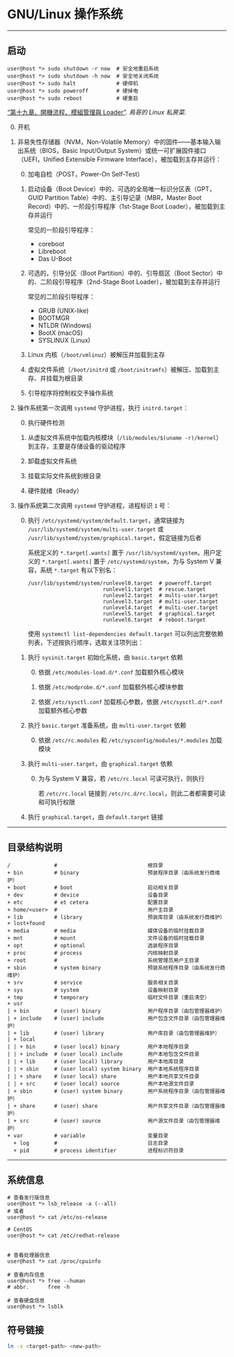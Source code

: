 # GNU/Linux 操作系统

___
## 启动

```fish
user@host *> sudo shutdown -r now  # 安全地重启系统
user@host *> sudo shutdown -h now  # 安全地关闭系统
user@host *> sudo halt             # 硬停机
user@host *> sudo poweroff         # 硬掉电
user@host *> sudo reboot           # 硬重启
```

[“第十九章、開機流程、模組管理與 Loader”](http://linux.vbird.org/linux_basic/0510osloader.php). *鳥哥的 Linux 私房菜*.

0.  开机

0.  非易失性存储器（NVM，Non-Volatile Memory）中的固件——基本输入输出系统（BIOS，Basic Input/Output System）或统一可扩展固件接口（UEFI，Unified Extensible Firmware Interface），被加载到主存并运行：

    0.  加电自检（POST，Power-On Self-Test）

    0.  启动设备（Boot Device）中的、可选的全局唯一标识分区表（GPT，GUID Partition Table）中的、主引导记录（MBR，Master Boot Record）中的、一阶段引导程序（1st-Stage Boot Loader），被加载到主存并运行

        常见的一阶段引导程序：
        *   coreboot
        *   Libreboot
        *   Das U-Boot

    0.  可选的，引导分区（Boot Partition）中的、引导扇区（Boot Sector）中的、二阶段引导程序（2nd-Stage Boot Loader），被加载到主存并运行

        常见的二阶段引导程序：
        *   GRUB (UNIX-like)
        *   BOOTMGR
        *   NTLDR (Windows)
        *   BootX (macOS)
        *   SYSLINUX (Linux)

    0.  Linux 内核（`/boot/vmlinuz`）被解压并加载到主存

    0.  虚拟文件系统（`/boot/initrd` 或 `/boot/initramfs`）被解压、加载到主存、并挂载为根目录

    0.  引导程序将控制权交予操作系统

0.  操作系统第一次调用 `systemd` 守护进程，执行 `initrd.target`：

    0.  执行硬件检测

    0.  从虚拟文件系统中加载内核模块（`/lib/modules/$(uname -r)/kernel`）到主存，主要是存储设备的驱动程序

    0.  卸载虚拟文件系统

    0.  挂载实际文件系统到根目录

    0.  硬件就绪（Ready）

0.  操作系统第二次调用 `systemd` 守护进程，进程标识 `1` 号：

    0.  执行 `/etc/systemd/system/default.target`，通常链接为 `/usr/lib/systemd/system/multi-user.target` 或 `/usr/lib/systemd/system/graphical.target`，假定链接为后者

        系统定义的 `*.target[.wants]` 置于 `/usr/lib/systemd/system`，用户定义的 `*.target[.wants]` 置于 `/etc/systemd/system`，为与 System V 兼容，系统 `*.target` 有以下别名：

        ```shell script
        /usr/lib/systemd/system/runlevel0.target  # poweroff.target
                                runlevel1.target  # rescue.target
                                runlevel2.target  # multi-user.target
                                runlevel3.target  # multi-user.target
                                runlevel4.target  # multi-user.target
                                runlevel5.target  # graphical.target
                                runlevel6.target  # reboot.target
        ```

        使用 `systemctl list-dependencies default.target` 可以列出完整依赖列表，下述按执行顺序，选取关注项列出：

    0.  执行 `sysinit.target` 初始化系统，由 `basic.target` 依赖

        0.  依据 `/etc/modules-load.d/*.conf` 加载额外核心模块

        0.  依据 `/etc/modprobe.d/*.conf` 加载额外核心模块参数

        0.  依据 `/etc/sysctl.conf` 加载核心参数，依据 `/etc/sysctl.d/*.conf` 加载额外核心参数

    0.  执行 `basic.target` 准备系统，由 `multi-user.target` 依赖

        0.  依据 `/etc/rc.modules` 和 `/etc/sysconfig/modules/*.modules` 加载模块

    0.  执行 `multi-user.target`，由 `graphical.target` 依赖

        0.  为与 System V 兼容，若 `/etc/rc.local` 可读可执行，则执行

            若 `/etc/rc.local` 链接到 `/etc/rc.d/rc.local`，则此二者都需要可读和可执行权限

    0.  执行 `graphical.target`，由 `default.target` 链接

___
## 目录结构说明

```text
/              #                             根目录
+ bin          # binary                      预装程序目录（由系统发行商维护）
+ boot         # boot                        启动相关目录
+ dev          # device                      设备目录
+ etc          # et cetera                   配置目录
+ home/<user>  #                             用户主目录
+ lib          # library                     预装库目录（由系统发行商维护）
+ lost+found
+ media        # media                       媒体设备的临时挂载目录
+ mnt          # mount                       文件设备的临时挂载目录
+ opt          # optional                    选装程序目录
+ proc         # process                     内核映射目录
+ root         #                             系统管理员用户主目录
+ sbin         # system binary               预装系统程序目录（由系统发行商维护）
+ srv          # service                     服务相关目录
+ sys          # system                      设备映射目录
+ tmp          # temporary                   临时文件目录（重启清空）
+ usr
| + bin        # (user) binary               用户程序目录（由包管理器维护）
| + include    # (user) include              用户包含文件目录（由包管理器维护）
| + lib        # (user) library              用户库目录（由包管理器维护）
| + local
| | + bin      # (user local) binary         用户本地程序目录
| | + include  # (user local) include        用户本地包含文件目录
| | + lib      # (user local) library        用户本地库目录
| | + sbin     # (user local) system binary  用户本地系统程序目录
| | + share    # (user local) share          用户本地共享文件目录
| | + src      # (user local) source         用户本地源文件目录
| + sbin       # (user) system binary        用户系统程序目录（由包管理器维护）
| + share      # (user) share                用户共享文件目录（由包管理器维护）
| + src        # (user) source               用户源文件目录（由包管理器维护）
+ var          # variable                    变量目录
  + log        #                             日志目录
  + pid        # process identifier          进程标识符目录
```

___
## 系统信息

```fish
# 查看发行版信息
user@host *> lsb_release -a (--all)
# 或者
user@host *> cat /etc/os-release

# CentOS
user@host *> cat /etc/redhat-release


# 查看处理器信息
user@host *> cat /proc/cpuinfo

# 查看内存信息
user@host *> free --human
# abbr.      free -h

# 查看硬盘信息
user@host *> lsblk
```

## 符号链接

```sh
ln -s <target-path> <new-path>
```
